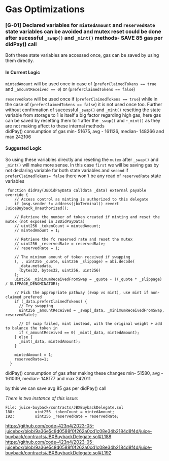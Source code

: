 # Gas Optimizations


### [G&#x2011;01] Declared variables for `mintedAmount` and `reservedRate` state variables can be avoided and mutex reset could be done after sucessful `_swap()` and `_mint()` methods- SAVE 85 gas per didPay() call

Both these state variables are accessed once, gas can be saved by using them directly.
#### In Current Logic  
`mintedAmount` will be used once in case of (`preferClaimedTokens == true` and `_amountReceived == 0`) or 
(`preferClaimedTokens == false`)

`reservedRate` will be used once if (`preferClaimedTokens == true`) while in the case of (`preferClaimedTokens == false`) it is not used once too.
Further without confirmation of successful `_swap()` and `_mint()` resetting the state variable from storage to 1 is itself a big factor regarding high gas, here gas can be saved by resetting them to 1 after the `_swap()` and -`_mint()` as they are not making affect to these internal methods  
didPay() consumption of gas
min- 51675, avg - 161126, median- 148266 and max 242106
#### Suggested Logic
So using these variables directly and reseting the `mutex` after `_swap()` and `_mint()` will make more sense.
In this case `first` we will be saving gas by not declaring variable for both state variables and `second` if `preferClaimedTokens= false` there won't be any read of `reservedRate` state variables
```solidity
 function didPay(JBDidPayData calldata _data) external payable override {
    // Access control as minting is authorized to this delegate
    if (msg.sender != address(jbxTerminal)) revert JuiceBuyback_Unauthorized();

    // Retrieve the number of token created if minting and reset the mutex (not exposed in JBDidPayData)
    // uint256 _tokenCount = mintedAmount;
    // mintedAmount = 1;

    // Retrieve the fc reserved rate and reset the mutex
    // uint256 _reservedRate = reservedRate;
    // reservedRate = 1;

    // The minimum amount of token received if swapping
    (, , uint256 _quote, uint256 _slippage) = abi.decode(
      _data.metadata,
      (bytes32, bytes32, uint256, uint256)
    );
    uint256 _minimumReceivedFromSwap = _quote - ((_quote * _slippage) / SLIPPAGE_DENOMINATOR);

    // Pick the appropriate pathway (swap vs mint), use mint if non-claimed prefered
    if (_data.preferClaimedTokens) {
      // Try swapping
      uint256 _amountReceived = _swap(_data, _minimumReceivedFromSwap, reservedRate);

      // If swap failed, mint instead, with the original weight + add to balance the token in
      if (_amountReceived == 0) _mint(_data, mintedAmount);
    } else {
      _mint(_data, mintedAmount);
    }

    mintedAmount = 1;
    reservedRate=1;
  }
```
didPay() consumption of gas after making these changes
min- 51580, avg - 161039, median- 148177 and max 242011

by this we can save avg 85 gas per didPay() call


*There is two instance of this issue:*

```solidity
File: juice-buyback/contracts/JBXBuybackDelegate.sol
188:         uint256 _tokenCount = mintedAmount;
192:         uint256 _reservedRate = reservedRate;
```
https://github.com/code-423n4/2023-05-juicebox/blob/9a36e5c8d0588f0f262a0cd1c08e34b2184d8f4d/juice-buyback/contracts/JBXBuybackDelegate.sol#L188
https://github.com/code-423n4/2023-05-juicebox/blob/9a36e5c8d0588f0f262a0cd1c08e34b2184d8f4d/juice-buyback/contracts/JBXBuybackDelegate.sol#L192

